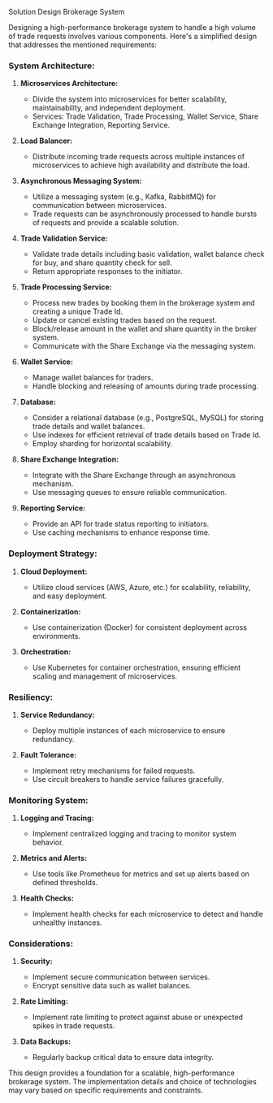 Solution Design Brokerage System

Designing a high-performance brokerage system to handle a high volume of trade requests involves various components. Here's a simplified design that addresses the mentioned requirements:

### System Architecture:

1. **Microservices Architecture:**
   - Divide the system into microservices for better scalability, maintainability, and independent deployment.
   - Services: Trade Validation, Trade Processing, Wallet Service, Share Exchange Integration, Reporting Service.

2. **Load Balancer:**
   - Distribute incoming trade requests across multiple instances of microservices to achieve high availability and distribute the load.

3. **Asynchronous Messaging System:**
   - Utilize a messaging system (e.g., Kafka, RabbitMQ) for communication between microservices.
   - Trade requests can be asynchronously processed to handle bursts of requests and provide a scalable solution.

4. **Trade Validation Service:**
   - Validate trade details including basic validation, wallet balance check for buy, and share quantity check for sell.
   - Return appropriate responses to the initiator.

5. **Trade Processing Service:**
   - Process new trades by booking them in the brokerage system and creating a unique Trade Id.
   - Update or cancel existing trades based on the request.
   - Block/release amount in the wallet and share quantity in the broker system.
   - Communicate with the Share Exchange via the messaging system.

6. **Wallet Service:**
   - Manage wallet balances for traders.
   - Handle blocking and releasing of amounts during trade processing.

7. **Database:**
   - Consider a relational database (e.g., PostgreSQL, MySQL) for storing trade details and wallet balances.
   - Use indexes for efficient retrieval of trade details based on Trade Id.
   - Employ sharding for horizontal scalability.

8. **Share Exchange Integration:**
   - Integrate with the Share Exchange through an asynchronous mechanism.
   - Use messaging queues to ensure reliable communication.

9. **Reporting Service:**
   - Provide an API for trade status reporting to initiators.
   - Use caching mechanisms to enhance response time.

### Deployment Strategy:

1. **Cloud Deployment:**
   - Utilize cloud services (AWS, Azure, etc.) for scalability, reliability, and easy deployment.

2. **Containerization:**
   - Use containerization (Docker) for consistent deployment across environments.

3. **Orchestration:**
   - Use Kubernetes for container orchestration, ensuring efficient scaling and management of microservices.

### Resiliency:

1. **Service Redundancy:**
   - Deploy multiple instances of each microservice to ensure redundancy.

2. **Fault Tolerance:**
   - Implement retry mechanisms for failed requests.
   - Use circuit breakers to handle service failures gracefully.

### Monitoring System:

1. **Logging and Tracing:**
   - Implement centralized logging and tracing to monitor system behavior.

2. **Metrics and Alerts:**
   - Use tools like Prometheus for metrics and set up alerts based on defined thresholds.

3. **Health Checks:**
   - Implement health checks for each microservice to detect and handle unhealthy instances.

### Considerations:

1. **Security:**
   - Implement secure communication between services.
   - Encrypt sensitive data such as wallet balances.

2. **Rate Limiting:**
   - Implement rate limiting to protect against abuse or unexpected spikes in trade requests.

3. **Data Backups:**
   - Regularly backup critical data to ensure data integrity.

This design provides a foundation for a scalable, high-performance brokerage system. The implementation details and choice of technologies may vary based on specific requirements and constraints.
